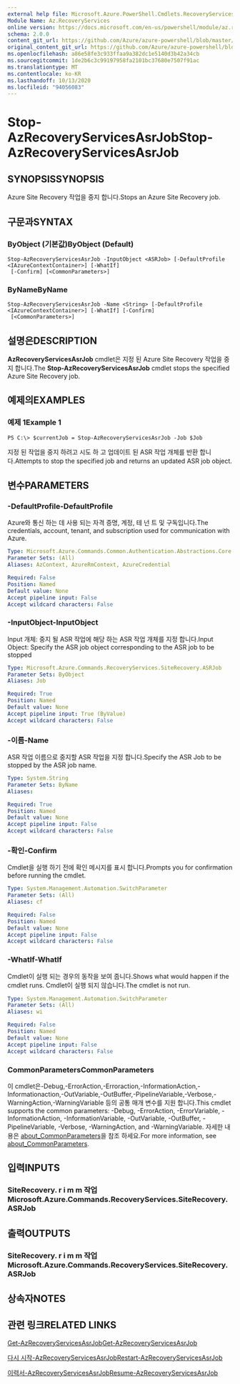 ```yaml
---
external help file: Microsoft.Azure.PowerShell.Cmdlets.RecoveryServices.SiteRecovery.dll-Help.xml
Module Name: Az.RecoveryServices
online version: https://docs.microsoft.com/en-us/powershell/module/az.recoveryservices/stop-azrecoveryservicesasrjob
schema: 2.0.0
content_git_url: https://github.com/Azure/azure-powershell/blob/master/src/RecoveryServices/RecoveryServices/help/Stop-AzRecoveryServicesAsrJob.md
original_content_git_url: https://github.com/Azure/azure-powershell/blob/master/src/RecoveryServices/RecoveryServices/help/Stop-AzRecoveryServicesAsrJob.md
ms.openlocfilehash: a86e58fe3c933ffaa9a382dc1e5140d3b42a34cb
ms.sourcegitcommit: 1de2b6c3c99197958fa2101bc37680e7507f91ac
ms.translationtype: MT
ms.contentlocale: ko-KR
ms.lasthandoff: 10/13/2020
ms.locfileid: "94056083"
---
```

# <span data-ttu-id="098da-101">Stop-AzRecoveryServicesAsrJob</span><span class="sxs-lookup"><span data-stu-id="098da-101">Stop-AzRecoveryServicesAsrJob</span></span>

## <span data-ttu-id="098da-102">SYNOPSIS</span><span class="sxs-lookup"><span data-stu-id="098da-102">SYNOPSIS</span></span>
<span data-ttu-id="098da-103">Azure Site Recovery 작업을 중지 합니다.</span><span class="sxs-lookup"><span data-stu-id="098da-103">Stops an Azure Site Recovery job.</span></span>

## <span data-ttu-id="098da-104">구문과</span><span class="sxs-lookup"><span data-stu-id="098da-104">SYNTAX</span></span>

### <span data-ttu-id="098da-105">ByObject (기본값)</span><span class="sxs-lookup"><span data-stu-id="098da-105">ByObject (Default)</span></span>
```
Stop-AzRecoveryServicesAsrJob -InputObject <ASRJob> [-DefaultProfile <IAzureContextContainer>] [-WhatIf]
 [-Confirm] [<CommonParameters>]
```

### <span data-ttu-id="098da-106">ByName</span><span class="sxs-lookup"><span data-stu-id="098da-106">ByName</span></span>
```
Stop-AzRecoveryServicesAsrJob -Name <String> [-DefaultProfile <IAzureContextContainer>] [-WhatIf] [-Confirm]
 [<CommonParameters>]
```

## <span data-ttu-id="098da-107">설명은</span><span class="sxs-lookup"><span data-stu-id="098da-107">DESCRIPTION</span></span>
<span data-ttu-id="098da-108">**AzRecoveryServicesAsrJob** cmdlet은 지정 된 Azure Site Recovery 작업을 중지 합니다.</span><span class="sxs-lookup"><span data-stu-id="098da-108">The **Stop-AzRecoveryServicesAsrJob** cmdlet stops the specified Azure Site Recovery job.</span></span>

## <span data-ttu-id="098da-109">예제의</span><span class="sxs-lookup"><span data-stu-id="098da-109">EXAMPLES</span></span>

### <span data-ttu-id="098da-110">예제 1</span><span class="sxs-lookup"><span data-stu-id="098da-110">Example 1</span></span>
```
PS C:\> $currentJob = Stop-AzRecoveryServicesAsrJob -Job $Job
```

<span data-ttu-id="098da-111">지정 된 작업을 중지 하려고 시도 하 고 업데이트 된 ASR 작업 개체를 반환 합니다.</span><span class="sxs-lookup"><span data-stu-id="098da-111">Attempts to stop the specified job and returns an updated ASR job object.</span></span>

## <span data-ttu-id="098da-112">변수</span><span class="sxs-lookup"><span data-stu-id="098da-112">PARAMETERS</span></span>

### <span data-ttu-id="098da-113">-DefaultProfile</span><span class="sxs-lookup"><span data-stu-id="098da-113">-DefaultProfile</span></span>
<span data-ttu-id="098da-114">Azure와 통신 하는 데 사용 되는 자격 증명, 계정, 테 넌 트 및 구독입니다.</span><span class="sxs-lookup"><span data-stu-id="098da-114">The credentials, account, tenant, and subscription used for communication with Azure.</span></span>


```yaml
Type: Microsoft.Azure.Commands.Common.Authentication.Abstractions.Core.IAzureContextContainer
Parameter Sets: (All)
Aliases: AzContext, AzureRmContext, AzureCredential

Required: False
Position: Named
Default value: None
Accept pipeline input: False
Accept wildcard characters: False
```

### <span data-ttu-id="098da-115">-InputObject</span><span class="sxs-lookup"><span data-stu-id="098da-115">-InputObject</span></span>
<span data-ttu-id="098da-116">Input 개체: 중지 될 ASR 작업에 해당 하는 ASR 작업 개체를 지정 합니다.</span><span class="sxs-lookup"><span data-stu-id="098da-116">Input Object: Specify the ASR job object corresponding to the ASR job to be stopped</span></span>

```yaml
Type: Microsoft.Azure.Commands.RecoveryServices.SiteRecovery.ASRJob
Parameter Sets: ByObject
Aliases: Job

Required: True
Position: Named
Default value: None
Accept pipeline input: True (ByValue)
Accept wildcard characters: False
```

### <span data-ttu-id="098da-117">-이름</span><span class="sxs-lookup"><span data-stu-id="098da-117">-Name</span></span>
<span data-ttu-id="098da-118">ASR 작업 이름으로 중지할 ASR 작업을 지정 합니다.</span><span class="sxs-lookup"><span data-stu-id="098da-118">Specify the ASR Job to be stopped by the ASR job name.</span></span>

```yaml
Type: System.String
Parameter Sets: ByName
Aliases:

Required: True
Position: Named
Default value: None
Accept pipeline input: False
Accept wildcard characters: False
```

### <span data-ttu-id="098da-119">-확인</span><span class="sxs-lookup"><span data-stu-id="098da-119">-Confirm</span></span>
<span data-ttu-id="098da-120">Cmdlet을 실행 하기 전에 확인 메시지를 표시 합니다.</span><span class="sxs-lookup"><span data-stu-id="098da-120">Prompts you for confirmation before running the cmdlet.</span></span>

```yaml
Type: System.Management.Automation.SwitchParameter
Parameter Sets: (All)
Aliases: cf

Required: False
Position: Named
Default value: None
Accept pipeline input: False
Accept wildcard characters: False
```

### <span data-ttu-id="098da-121">-WhatIf</span><span class="sxs-lookup"><span data-stu-id="098da-121">-WhatIf</span></span>
<span data-ttu-id="098da-122">Cmdlet이 실행 되는 경우의 동작을 보여 줍니다.</span><span class="sxs-lookup"><span data-stu-id="098da-122">Shows what would happen if the cmdlet runs.</span></span> <span data-ttu-id="098da-123">Cmdlet이 실행 되지 않습니다.</span><span class="sxs-lookup"><span data-stu-id="098da-123">The cmdlet is not run.</span></span>

```yaml
Type: System.Management.Automation.SwitchParameter
Parameter Sets: (All)
Aliases: wi

Required: False
Position: Named
Default value: None
Accept pipeline input: False
Accept wildcard characters: False
```

### <span data-ttu-id="098da-124">CommonParameters</span><span class="sxs-lookup"><span data-stu-id="098da-124">CommonParameters</span></span>
<span data-ttu-id="098da-125">이 cmdlet은-Debug,-ErrorAction,-Erroraction,-InformationAction,-Informationaction,-OutVariable,-OutBuffer,-PipelineVariable,-Verbose,-WarningAction,-WarningVariable 등의 공통 매개 변수를 지원 합니다.</span><span class="sxs-lookup"><span data-stu-id="098da-125">This cmdlet supports the common parameters: -Debug, -ErrorAction, -ErrorVariable, -InformationAction, -InformationVariable, -OutVariable, -OutBuffer, -PipelineVariable, -Verbose, -WarningAction, and -WarningVariable.</span></span> <span data-ttu-id="098da-126">자세한 내용은 [about_CommonParameters](http://go.microsoft.com/fwlink/?LinkID=113216)을 참조 하세요.</span><span class="sxs-lookup"><span data-stu-id="098da-126">For more information, see [about_CommonParameters](http://go.microsoft.com/fwlink/?LinkID=113216).</span></span>

## <span data-ttu-id="098da-127">입력</span><span class="sxs-lookup"><span data-stu-id="098da-127">INPUTS</span></span>

### <span data-ttu-id="098da-128">SiteRecovery. r i m m 작업</span><span class="sxs-lookup"><span data-stu-id="098da-128">Microsoft.Azure.Commands.RecoveryServices.SiteRecovery.ASRJob</span></span>

## <span data-ttu-id="098da-129">출력</span><span class="sxs-lookup"><span data-stu-id="098da-129">OUTPUTS</span></span>

### <span data-ttu-id="098da-130">SiteRecovery. r i m m 작업</span><span class="sxs-lookup"><span data-stu-id="098da-130">Microsoft.Azure.Commands.RecoveryServices.SiteRecovery.ASRJob</span></span>

## <span data-ttu-id="098da-131">상속자</span><span class="sxs-lookup"><span data-stu-id="098da-131">NOTES</span></span>

## <span data-ttu-id="098da-132">관련 링크</span><span class="sxs-lookup"><span data-stu-id="098da-132">RELATED LINKS</span></span>

[<span data-ttu-id="098da-133">Get-AzRecoveryServicesAsrJob</span><span class="sxs-lookup"><span data-stu-id="098da-133">Get-AzRecoveryServicesAsrJob</span></span>](./Get-AzRecoveryServicesAsrJob.md)

[<span data-ttu-id="098da-134">다시 시작-AzRecoveryServicesAsrJob</span><span class="sxs-lookup"><span data-stu-id="098da-134">Restart-AzRecoveryServicesAsrJob</span></span>](./Restart-AzRecoveryServicesAsrJob.md)

[<span data-ttu-id="098da-135">이력서-AzRecoveryServicesAsrJob</span><span class="sxs-lookup"><span data-stu-id="098da-135">Resume-AzRecoveryServicesAsrJob</span></span>](./Resume-AzRecoveryServicesAsrJob.md)
